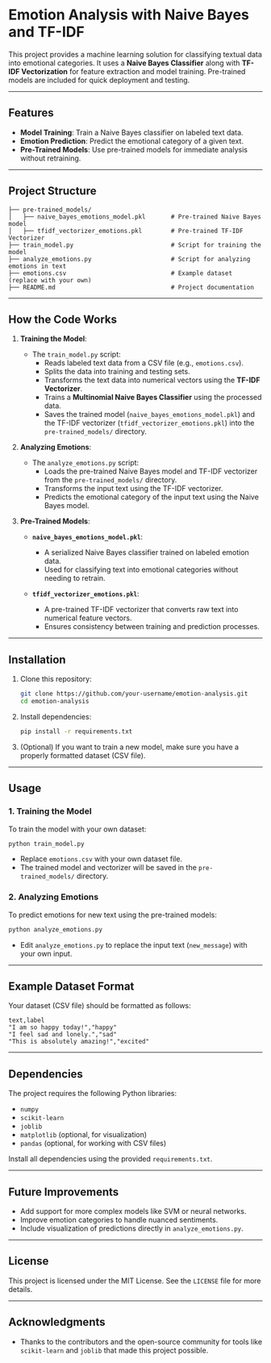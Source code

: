 
# Emotion Analysis with Naive Bayes and TF-IDF

This project provides a machine learning solution for classifying textual data into emotional categories. It uses a **Naive Bayes Classifier** along with **TF-IDF Vectorization** for feature extraction and model training. Pre-trained models are included for quick deployment and testing.

---

## Features

- **Model Training**: Train a Naive Bayes classifier on labeled text data.
- **Emotion Prediction**: Predict the emotional category of a given text.
- **Pre-Trained Models**: Use pre-trained models for immediate analysis without retraining.

---

## Project Structure

```
├── pre-trained_models/
│   ├── naive_bayes_emotions_model.pkl       # Pre-trained Naive Bayes model
│   ├── tfidf_vectorizer_emotions.pkl        # Pre-trained TF-IDF Vectorizer
├── train_model.py                           # Script for training the model
├── analyze_emotions.py                      # Script for analyzing emotions in text
├── emotions.csv                             # Example dataset (replace with your own)
├── README.md                                # Project documentation
```

---

## How the Code Works

1. **Training the Model**:
   - The `train_model.py` script:
     - Reads labeled text data from a CSV file (e.g., `emotions.csv`).
     - Splits the data into training and testing sets.
     - Transforms the text data into numerical vectors using the **TF-IDF Vectorizer**.
     - Trains a **Multinomial Naive Bayes Classifier** using the processed data.
     - Saves the trained model (`naive_bayes_emotions_model.pkl`) and the TF-IDF vectorizer (`tfidf_vectorizer_emotions.pkl`) into the `pre-trained_models/` directory.

2. **Analyzing Emotions**:
   - The `analyze_emotions.py` script:
     - Loads the pre-trained Naive Bayes model and TF-IDF vectorizer from the `pre-trained_models/` directory.
     - Transforms the input text using the TF-IDF vectorizer.
     - Predicts the emotional category of the input text using the Naive Bayes model.

3. **Pre-Trained Models**:
   - **`naive_bayes_emotions_model.pkl`**:
     - A serialized Naive Bayes classifier trained on labeled emotion data.
     - Used for classifying text into emotional categories without needing to retrain.

   - **`tfidf_vectorizer_emotions.pkl`**:
     - A pre-trained TF-IDF vectorizer that converts raw text into numerical feature vectors.
     - Ensures consistency between training and prediction processes.

---

## Installation

1. Clone this repository:
   ```bash
   git clone https://github.com/your-username/emotion-analysis.git
   cd emotion-analysis
   ```

2. Install dependencies:
   ```bash
   pip install -r requirements.txt
   ```

3. (Optional) If you want to train a new model, make sure you have a properly formatted dataset (CSV file).

---

## Usage

### 1. Training the Model
To train the model with your own dataset:
```bash
python train_model.py
```
- Replace `emotions.csv` with your own dataset file.
- The trained model and vectorizer will be saved in the `pre-trained_models/` directory.

### 2. Analyzing Emotions
To predict emotions for new text using the pre-trained models:
```bash
python analyze_emotions.py
```
- Edit `analyze_emotions.py` to replace the input text (`new_message`) with your own input.

---

## Example Dataset Format
Your dataset (CSV file) should be formatted as follows:
```
text,label
"I am so happy today!","happy"
"I feel sad and lonely.","sad"
"This is absolutely amazing!","excited"
```

---

## Dependencies
The project requires the following Python libraries:
- `numpy`
- `scikit-learn`
- `joblib`
- `matplotlib` (optional, for visualization)
- `pandas` (optional, for working with CSV files)

Install all dependencies using the provided `requirements.txt`.

---

## Future Improvements
- Add support for more complex models like SVM or neural networks.
- Improve emotion categories to handle nuanced sentiments.
- Include visualization of predictions directly in `analyze_emotions.py`.

---

## License
This project is licensed under the MIT License. See the `LICENSE` file for more details.

---

## Acknowledgments
- Thanks to the contributors and the open-source community for tools like `scikit-learn` and `joblib` that made this project possible.
